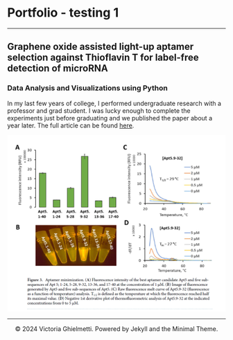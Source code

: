 # Portfolio - testing 1
---
## Graphene oxide assisted light-up aptamer selection against Thioflavin T for label-free detection of microRNA

### Data Analysis and Visualizations using Python
In my last few years of college, I performed undergraduate research with a professor and grad student. I was lucky enough to complete the experiments just before graduating and we published the paper about a year later. The full article can be found [here](https://www.nature.com/articles/s41598-021-83640-z#Tab1).
<center><img src="images/aptamer article fig 3.png"/></center>




---
<center>© 2024 Victoria Ghielmetti. Powered by Jekyll and the Minimal Theme.</center>
